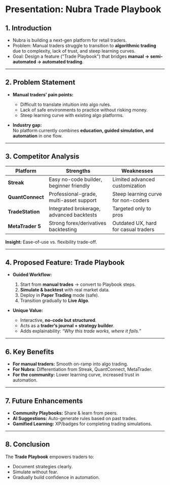 #  Presentation: Nubra Trade Playbook

## **1. Introduction**
- Nubra is building a next-gen platform for retail traders.  
- Problem: Manual traders struggle to transition to **algorithmic trading** due to complexity, lack of trust, and steep learning curves.  
- Goal: Design a feature ("Trade Playbook") that bridges **manual → semi-automated → automated trading**.  

---

## **2. Problem Statement**
- **Manual traders’ pain points:**
  - Difficult to translate intuition into algo rules.
  - Lack of safe environments to practice without risking money.
  - Steep learning curve with existing algo platforms.

- **Industry gap:**  
  No platform currently combines **education, guided simulation, and automation** in one flow.

---

## **3. Competitor Analysis**
| Platform        | Strengths                                | Weaknesses                          |
|-----------------|------------------------------------------|--------------------------------------|
| **Streak**      | Easy no-code builder, beginner friendly  | Limited advanced customization       |
| **QuantConnect**| Professional-grade, multi-asset support  | Steep learning curve for non-coders  |
| **TradeStation**| Integrated brokerage, advanced backtests | Targeted only to pros                |
| **MetaTrader 5**| Strong forex/derivatives backtesting     | Outdated UX, hard for casual traders |

 **Insight:** Ease-of-use vs. flexibility trade-off.  

---

## **4. Proposed Feature: Trade Playbook**
- **Guided Workflow:**
  1. Start from **manual trades** → convert to Playbook steps.
  2. **Simulate & backtest** with real market data.  
  3. Deploy in **Paper Trading** mode (safe).  
  4. Transition gradually to **Live Algo**.  

- **Unique Value:**
  - Interactive, **no-code but structured**.
  - Acts as a **trader’s journal + strategy builder**.
  - Adds explainability: *“Why this trade works, where it fails.”*

---


## **6. Key Benefits**
- **For manual traders:** Smooth on-ramp into algo trading.  
- **For Nubra:** Differentiation from Streak, QuantConnect, MetaTrader.  
- **For the community:** Lower learning curve, increased trust in automation.  

---

## **7. Future Enhancements**
- **Community Playbooks:** Share & learn from peers.  
- **AI Suggestions:** Auto-generate rules based on past trades.  
- **Gamified Learning:** XP/badges for completing trading simulations.  

---

## **8. Conclusion**
The **Trade Playbook** empowers traders to:  
- Document strategies clearly.  
- Simulate without fear.  
- Gradually build confidence in automation.  

